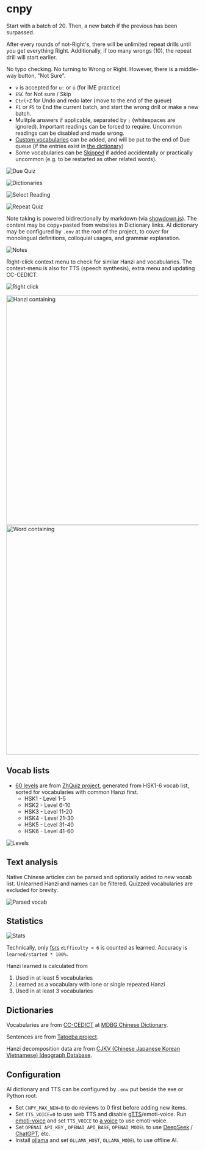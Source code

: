 # cnpy

Start with a batch of 20. Then, a new batch if the previous has been surpassed.

After every rounds of not-Right's, there will be unlimited repeat drills until you get everything Right. Additionally, if too many wrongs (10), the repeat drill will start earlier.

No typo checking. No turning to Wrong or Right. However, there is a middle-way button, "Not Sure".

- `v` is accepted for `u:` or `ü` (for IME practice)
- `ESC` for Not sure / Skip
- `Ctrl+Z` for Undo and redo later (move to the end of the queue)
- `F1` or `F5` to End the current batch, and start the wrong drill or make a new batch.
- Mulitple answers if applicable, separated by `;` (whitespaces are ignored). Important readings can be forced to require. Uncommon readings can be disabled and made wrong.
- [Custom vocabularies](/user/vocab/) can be added, and will be put to the end of Due queue (if the entries exist in [the dictionary](https://www.mdbg.net/chinese/dictionary))
- Some vocabularies can be [Skipped](/user/skip/) if added accidentally or practically uncommon (e.g. to be restarted as other related words).

![Due Quiz](_README/due.png)

![Dictionaries](_README/right.png)

![Select Reading](_README/select3.png)

![Repeat Quiz](_README/repeat.png)

Note taking is powered bidirectionally by markdown (via [showdown.js](https://showdownjs.com/)). The content may be copy+pasted from websites in Dictionary links. AI dictionary may be configured by `.env` at the root of the project, to cover for monolingual definitions, colloquial usages, and grammar explanation.

![Notes](_README/notes.png)

Right-click context menu to check for similar Hanzi and vocabularies. The context-menu is also for TTS (speech synthesis), extra menu and updating CC-CEDICT.

![Right click](_README/contextmenu.png)

<img title="Hanzi containing" src="_README/sup.png" width=600 />

<img title="Word containing" src="_README/in.png" width=600 />

## Vocab lists

- [60 levels](/assets/zhquiz-level/) are from [ZhQuiz project](https://github.com/zhquiz/level/blob/master/_data/generated/vocab.yaml), generated from HSK1-6 vocab list, sorted for vocabularies with common Hanzi first.
  - HSK1 - Level 1-5
  - HSK2 - Level 6-10
  - HSK3 - Level 11-20
  - HSK4 - Level 21-30
  - HSK5 - Level 31-40
  - HSK6 - Level 41-60

![Levels](_README/levels.png)

## Text analysis

Native Chinese articles can be parsed and optionally added to new vocab list. Unlearned Hanzi and names can be filtered. Quizzed vocabularies are excluded for brevity.

![Parsed vocab](_README/parsed-vocab.jpg)

## Statistics

![Stats](_README/stats2.png)

Technically, only [fsrs](https://pypi.org/project/fsrs/) `difficulty < 6` is counted as learned. Accuracy is `learned/started * 100%`.

Hanzi learned is calculated from

1. Used in at least 5 vocabularies
2. Learned as a vocabulary with lone or single repeated Hanzi
3. Used in at least 3 vocabularies

## Dictionaries

Vocabularies are from [CC-CEDICT](https://www.mdbg.net/chinese/dictionary?page=cc-cedict) at [MDBG Chinese Dictionary](https://www.mdbg.net/chinese/dictionary).

Sentences are from [Tatoeba project](https://tatoeba.org).

Hanzi decomposition data are from [CJKV (Chinese Japanese Korean Vietnamese) Ideograph Database](https://github.com/cjkvi/cjkvi-ids).

## Configuration

AI dictionary and TTS can be configured by `.env` put beside the exe or Python root.

* Set `CNPY_MAX_NEW=0` to do reviews to 0 first before adding new items.
* Set `TTS_VOICE=0` to use web TTS and disable [gTTS](https://github.com/pndurette/gTTS?tab=readme-ov-file#disclaimer)/emoti-voice. Run [emoti-voice](https://github.com/netease-youdao/EmotiVoice?tab=readme-ov-file#quickstart) and set `TTS_VOICE` to [a voice](https://github.com/netease-youdao/EmotiVoice/wiki/😊-voice-wiki-page) to use emoti-voice.
* Set `OPENAI_API_KEY` , `OPENAI_API_BASE`, `OPENAI_MODEL` to use [DeepSeek](https://api-docs.deepseek.com/) / [ChatGPT](https://platform.openai.com/docs/models), etc.
* Install [ollama](https://ollama.com) and set `OLLAMA_HOST`, `OLLAMA_MODEL` to use offline AI.
